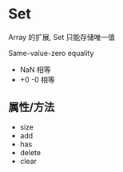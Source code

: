 # Set

Array 的扩展, Set 只能存储唯一值

Same-value-zero equality

- NaN 相等
- +0 -0 相等

## 属性/方法

- size
- add
- has
- delete
- clear
